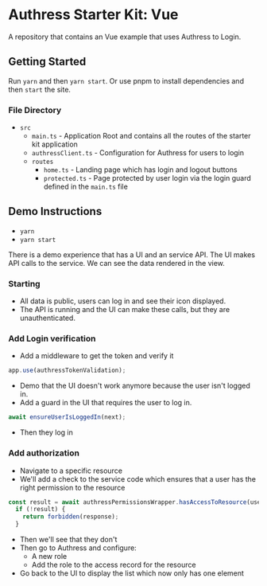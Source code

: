# Authress Starter Kit: Vue

A repository that contains an Vue example that uses Authress to Login.

## Getting Started

Run `yarn` and then `yarn start`. Or use pnpm to install dependencies and then `start` the site.

### File Directory

* `src`
  * `main.ts` - Application Root and contains all the routes of the starter kit application
  * `authressClient.ts` - Configuration for Authress for users to login
  * `routes`
    * `home.ts` - Landing page which has login and logout buttons
    * `protected.ts` - Page protected by user login via the login guard defined in the `main.ts` file


## Demo Instructions

* `yarn`
* `yarn start`

There is a demo experience that has a UI and an service API. The UI makes API calls to the service. We can see the data rendered in the view.

### Starting
* All data is public, users can log in and see their icon displayed.
* The API is running and the UI can make these calls, but they are unauthenticated.

### Add Login verification
* Add a middleware to get the token and verify it

```js server.ts
app.use(authressTokenValidation);
```

* Demo that the UI doesn't work anymore because the user isn't logged in.
* Add a guard in the UI that requires the user to log in.

```js main.ts
await ensureUserIsLoggedIn(next);
```

* Then they log in

### Add authorization
* Navigate to a specific resource
* We'll add a check to the service code which ensures that a user has the right permission to the resource

```js reportsController.ts
const result = await authressPermissionsWrapper.hasAccessToResource(userId, '/reports', 'Reports:Get');
  if (!result) {
    return forbidden(response);
  }
```

* Then we'll see that they don't
* Then go to Authress and configure:
  * A new role
  * Add the role to the access record for the resource
* Go back to the UI to display the list which now only has one element